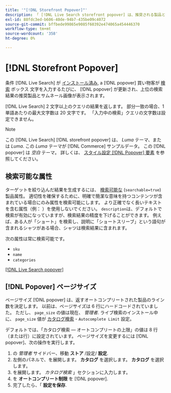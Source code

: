 ```yaml
---
title: '"[!DNL Storefront Popover]"'
description: 「 [!DNL Live Search storefront popover] は、推奨される製品とサムネールを動的に返します。」
exl-id: 88fdc3ed-b606-40de-94b7-435be09c4072
source-git-commit: bffbede99865e9085f60392e474065a454446370
workflow-type: tm+mt
source-wordcount: '358'
ht-degree: 0%

---
```


# [!DNL Storefront Popover]

条件 [!DNL Live Search] が [インストール済み](install.md), a [!DNL popover] 買い物客が [検索](https://docs.magento.com/user-guide/catalog/search-quick.html) ボックス 文字を入力するたびに、 [!DNL popover] が更新され、上位の検索結果の推奨製品とサムネール画像が表示されます。

[!DNL Live Search] 2 文字以上のクエリの結果を返します。 部分一致の場合、1 単語あたりの最大文字数は 20 文字です。 「入力中の検索」クエリの文字数は設定できません。

>[!NOTE]
>
>この [!DNL Live Search] [!DNL storefront popover] は、 *Luma* テーマ、または *Luma*. この *Luma* テーマが [!DNL Commerce] サンプルデータ。 この [!DNL popover] は *空白* テーマ。 詳しくは、 [スタイル設定 [!DNL Popover] 要素](storefront-popover-styling.md) を参照してください。

## 検索可能な属性

ターゲットを絞り込んだ結果を生成するには、 [検索可能な](https://docs.magento.com/user-guide/stores/attributes-product.html#storefront-properties) (`searchable=true`) 製品属性。 適切性を確保するために、明確で簡潔な意味を持つコンテンツが含まれている場合にのみ属性を検索可能にします。 より正確でなく長いテキストを含む属性（例： ）を使用しないでください。 `description`は、デフォルトで検索が有効になっていますが、検索結果の精度を下げることができます。 例えば、ある人が「ショート」を検索し、説明に「ショートスリーブ」という語句が含まれるシャツがある場合、シャツは検索結果に含まれます。

次の属性は常に検索可能です。

* `sku`
* `name`
* `categories`

[[!DNL Live Search popover]](assets/storefront-search-as-you-type.png)

## [!DNL Popover] ページサイズ

ページサイズ [!DNL popover] は、返すオートコンプリートされた製品のライン数を決定します。 以前は、ページサイズは 6 行にハードコードされていました。 ただし、 `page_size` の値は現在、 *管理者*. ライブ検索のインストール中に、 `page_size` 値が [カタログ検索](https://docs.magento.com/user-guide/configuration/catalog/catalog.html#catalog-search) - `Autocomplete Limit` 設定。

デフォルトでは、「カタログ検索 — オートコンプリートの上限」の値は 8 行（または行）に設定されています。 ページサイズを変更するには [!DNL popover]、次の操作を実行します。

1. の *管理者* サイドバー、移動 **ストア** /設定/ **設定**.
1. 左側のパネルで、を展開します。 **カタログ** を選択します。 **カタログ** を選択します。
1. を展開します。 *カタログ検索* 」セクションに入力します。
1. を **オートコンプリート制限** を [!DNL popover].
1. 完了したら、「 **設定を保存**.
